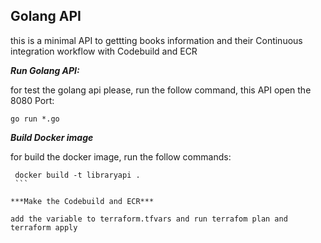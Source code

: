 ## Golang API

this is a minimal API to gettting books information and their Continuous integration workflow with Codebuild and ECR 


***Run Golang API:***

for test the golang api please, run the follow command, this API open the 8080 Port:

```console
go run *.go
```

***Build Docker image***

for build the docker image, run the follow commands:

   ```console 
    docker build -t libraryapi .
    ```

***Make the Codebuild and ECR***

add the variable to terraform.tfvars and run terrafom plan and terraform apply


